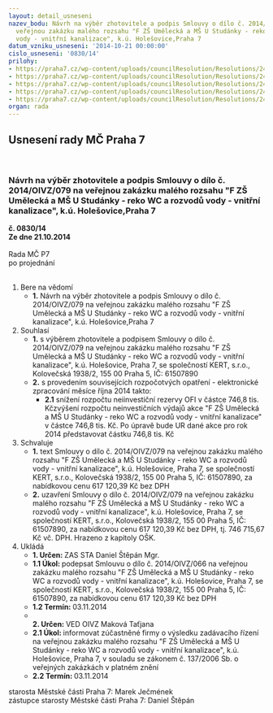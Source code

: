 ```yaml
---
layout: detail_usneseni
nazev_bodu: Návrh na výběr zhotovitele a podpis Smlouvy o dílo č. 2014/OIVZ/079 na
  veřejnou zakázku malého rozsahu "F ZŠ Umělecká a MŠ U Studánky - reko WC a rozvodů
  vody - vnitřní kanalizace", k.ú. Holešovice,Praha 7
datum_vzniku_usneseni: '2014-10-21 00:00:00'
cislo_usneseni: '0830/14'
prilohy:
- https://praha7.cz/wp-content/uploads/councilResolution/Resolutions/24551/48-14-2._smlouva_-_op.doc
- https://praha7.cz/wp-content/uploads/councilResolution/Resolutions/24551/48-14-3._cenov%c3%a1_nab%c3%addka_-_polo%c5%bekov%c3%bd_rozpo%c4%8det.xls
- https://praha7.cz/wp-content/uploads/councilResolution/Resolutions/24551/48-14-4._pln%c3%a1_moc.doc
- https://praha7.cz/wp-content/uploads/councilResolution/Resolutions/24551/48-14-5._v%c3%bdzva.doc
- https://praha7.cz/wp-content/uploads/councilResolution/Resolutions/24551/48-14-7._v%c3%bdpis_z_or_ze_dne_20.10.2014.pdf
organ: rada
---
```

<div id="ucUsn_pList" class="usn">
	<span><h2>Usnesení rady MČ Praha 7 </h2>
<br></span><div class="standBody">
<span><h3>Návrh na výběr zhotovitele a podpis Smlouvy o dílo č. 2014/OIVZ/079 na veřejnou zakázku malého rozsahu "F ZŠ Umělecká a MŠ U Studánky - reko WC a rozvodů vody - vnitřní kanalizace", k.ú. Holešovice,Praha 7</h3></span><div class="center">
		<strong>č. 0830/14</strong><br>
	</div>
<div class="center">
		<strong>Ze dne 21.10.2014</strong><br><br>
	</div>Rada MČ P7<br> po projednání<br><br><ol>
<li>Bere na vědomí<ul><li>
<strong>1.</strong> Návrh na výběr zhotovitele a podpis Smlouvy o dílo č. 2014/OIVZ/079 na veřejnou zakázku malého rozsahu "F ZŠ Umělecká a MŠ U Studánky - reko WC a rozvodů vody - vnitřní kanalizace", k.ú. Holešovice,Praha 7</li></ul>
</li>
<li>Souhlasí<ul>
<li>
<strong>1.</strong> s výběrem zhotovitele a podpisem Smlouvy o dílo č. 2014/OIVZ/079 na veřejnou zakázku malého rozsahu  "F ZŠ Umělecká a MŠ U Studánky - reko WC a rozvodů vody - vnitřní kanalizace",  k.ú. Holešovice, Praha 7, se společností   KERT, s.r.o., Kolovečská 1938/2, 155 00 Praha 5, IČ: 61507890</li>
<li>
<strong>2.</strong> s provedením souvisejících rozpočotvých opatření - elektronické zpracování měsíce října 2014 takto:<ul><li>
<strong>2.1</strong> snížení rozpočtu neiinvestiční rezervy OFI  v částce 746,8 tis. Kčzvýšení rozpočtu neinvestičních výdajů akce "F ZŠ Umělecká a MŠ U Studánky - reko WC a rozvodů vody - vnitřní kanalizace" v částce 746,8 tis. Kč. Po úpravě bude UR  dané akce pro rok 2014 představovat částku 746,8 tis. Kč     </li></ul>
</li>
</ul>
</li>
<li>Schvaluje<ul>
<li>
<strong>1.</strong> text  Smlouvy o dílo č. 2014/OIVZ/079 na veřejnou zakázku malého rozsahu  "F ZŠ Umělecká a MŠ U Studánky - reko WC a rozvodů vody - vnitřní kanalizace",  k.ú. Holešovice, Praha 7, se společností  KERT, s.r.o., Kolovečská 1938/2, 155 00 Praha 5, IČ: 61507890, za nabídkovou cenu 617 120,39  Kč bez DPH</li>
<li>
<strong>2.</strong> uzavření  Smlouvy o dílo č. 2014/OIVZ/079 na veřejnou zakázku malého rozsahu  "F ZŠ Umělecká a MŠ U Studánky - reko WC a rozvodů vody - vnitřní kanalizace",  k.ú. Holešovice, Praha 7, se společností  KERT, s.r.o., Kolovečská 1938/2, 155 00 Praha 5, IČ: 61507890, za nabídkovou cenu 617 120,39 Kč bez DPH, tj. 746 715,67 Kč vč. DPH. Hrazeno z kapitoly OŠK. </li>
</ul>
</li>
<li>Ukládá<ul>
<li>
<strong>1. Určen: </strong>ZAS STA Daniel Štěpán Mgr.</li>
<li>
<strong>1.1 Úkol: </strong>podepsat Smlouvu o dílo č. 2014/OIVZ/066 na veřejnou zakázku malého rozsahu  "F ZŠ Umělecká a MŠ U Studánky - reko WC a rozvodů vody - vnitřní kanalizace",  k.ú. Holešovice, Praha 7, se společností  KERT, s.r.o., Kolovečská 1938/2, 155 00 Praha 5, IČ: 61507890, za nabídkovou cenu 617 120,39 Kč bez DPH</li>
<li>
<strong>1.2 Termín: </strong>03.11.2014</li>
<li>
<strong><br>2. Určen: </strong>VED OIVZ Maková Taťjana</li>
<li>
<strong>2.1 Úkol: </strong>informovat zúčastněné firmy o výsledku zadávacího řízení na veřejnou zakázku  malého rozsahu "F ZŠ Umělecká a MŠ U Studánky - reko WC a rozvodů vody - vnitřní kanalizace",  k.ú. Holešovice, Praha 7, v souladu  se zákonem č. 137/2006 Sb. o veřejných zakázkách v platném znění</li>
<li>
<strong>2.2 Termín: </strong>03.11.2014</li>
</ul>
</li>
</ol>starosta Městské části Praha 7: Marek Ječmének<br>zástupce starosty Městské části Praha 7: Daniel Štěpán 
</div>
</div>